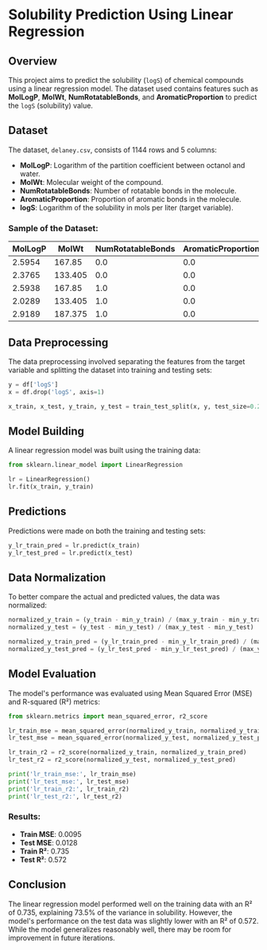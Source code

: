 
# Solubility Prediction Using Linear Regression

## Overview
This project aims to predict the solubility (`logS`) of chemical compounds using a linear regression model. The dataset used contains features such as **MolLogP**, **MolWt**, **NumRotatableBonds**, and **AromaticProportion** to predict the `logS` (solubility) value.

## Dataset
The dataset, `delaney.csv`, consists of 1144 rows and 5 columns:

- **MolLogP**: Logarithm of the partition coefficient between octanol and water.
- **MolWt**: Molecular weight of the compound.
- **NumRotatableBonds**: Number of rotatable bonds in the molecule.
- **AromaticProportion**: Proportion of aromatic bonds in the molecule.
- **logS**: Logarithm of the solubility in mols per liter (target variable).

### Sample of the Dataset:
| MolLogP | MolWt  | NumRotatableBonds | AromaticProportion | logS  |
|---------|--------|-------------------|--------------------|-------|
| 2.5954  | 167.85 | 0.0               | 0.0                | -2.18 |
| 2.3765  | 133.405| 0.0               | 0.0                | -2.00 |
| 2.5938  | 167.85 | 1.0               | 0.0                | -1.74 |
| 2.0289  | 133.405| 1.0               | 0.0                | -1.48 |
| 2.9189  | 187.375| 1.0               | 0.0                | -3.04 |

## Data Preprocessing
The data preprocessing involved separating the features from the target variable and splitting the dataset into training and testing sets:

```python
y = df['logS']
x = df.drop('logS', axis=1)

x_train, x_test, y_train, y_test = train_test_split(x, y, test_size=0.2, random_state=100)
```

## Model Building
A linear regression model was built using the training data:

```python
from sklearn.linear_model import LinearRegression

lr = LinearRegression()
lr.fit(x_train, y_train)
```

## Predictions
Predictions were made on both the training and testing sets:

```python
y_lr_train_pred = lr.predict(x_train)
y_lr_test_pred = lr.predict(x_test)
```

## Data Normalization
To better compare the actual and predicted values, the data was normalized:

```python
normalized_y_train = (y_train - min_y_train) / (max_y_train - min_y_train)
normalized_y_test = (y_test - min_y_test) / (max_y_test - min_y_test)

normalized_y_train_pred = (y_lr_train_pred - min_y_lr_train_pred) / (max_y_lr_train_pred - min_y_lr_train_pred)
normalized_y_test_pred = (y_lr_test_pred - min_y_lr_test_pred) / (max_y_lr_test_pred - min_y_lr_test_pred)
```

## Model Evaluation
The model's performance was evaluated using Mean Squared Error (MSE) and R-squared (R²) metrics:

```python
from sklearn.metrics import mean_squared_error, r2_score

lr_train_mse = mean_squared_error(normalized_y_train, normalized_y_train_pred)
lr_test_mse = mean_squared_error(normalized_y_test, normalized_y_test_pred)

lr_train_r2 = r2_score(normalized_y_train, normalized_y_train_pred)
lr_test_r2 = r2_score(normalized_y_test, normalized_y_test_pred)

print('lr_train_mse:', lr_train_mse)
print('lr_test_mse:', lr_test_mse)
print('lr_train_r2:', lr_train_r2)
print('lr_test_r2:', lr_test_r2)
```

### Results:
- **Train MSE**: 0.0095
- **Test MSE**: 0.0128
- **Train R²**: 0.735
- **Test R²**: 0.572

## Conclusion
The linear regression model performed well on the training data with an R² of 0.735, explaining 73.5% of the variance in solubility. However, the model's performance on the test data was slightly lower with an R² of 0.572. While the model generalizes reasonably well, there may be room for improvement in future iterations.

